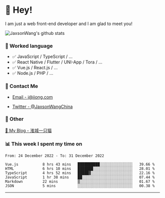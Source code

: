 # 👋 Hey!

I am just a web front-end developer and I am glad to meet you!

![JaxsonWang's github stats](https://github-readme-stats.vercel.app/api?username=JaxsonWang&&show_icons=true&&title_color=1abc9c&&icon_color=1abc9c)


### 📝 Worked language

- ✅ JavaScript / TypeScript / ...
- ✅ React Native / Flutter / UNI-App / Tora / ...
- ✅ Vue.js / React.js / ...
- ✅ Node.js / PHP / ...

### 📮 Contact Me

- [Email - i@iiong.com](mailto:i@iiong.com)

- [Twitter - @JaxsonWangChina](https://twitter.com/JaxsonWangChina)

### 🤪 Other

[📌 My Blog - 淮城一只猫](https://iiong.com)

### 📊 This week I spent my time on

<!--START_SECTION:waka-->

```text
From: 24 December 2022 - To: 31 December 2022

Vue.js           8 hrs 43 mins   ██████████░░░░░░░░░░░░░░░   39.66 %
HTML             6 hrs 10 mins   ███████░░░░░░░░░░░░░░░░░░   28.01 %
TypeScript       4 hrs 52 mins   █████▓░░░░░░░░░░░░░░░░░░░   22.16 %
JavaScript       1 hr 38 mins    ██░░░░░░░░░░░░░░░░░░░░░░░   07.44 %
Markdown         22 mins         ▒░░░░░░░░░░░░░░░░░░░░░░░░   01.67 %
JSON             5 mins          ░░░░░░░░░░░░░░░░░░░░░░░░░   00.38 %
```

<!--END_SECTION:waka-->

---

